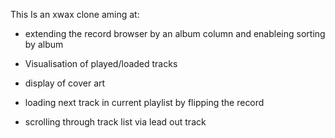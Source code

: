 This Is an xwax clone aming at:

- extending the record browser by an album column and enableing sorting by album
- Visualisation of played/loaded tracks
- display of cover art

- loading next track in current playlist by flipping the record
- scrolling through track list via lead out track